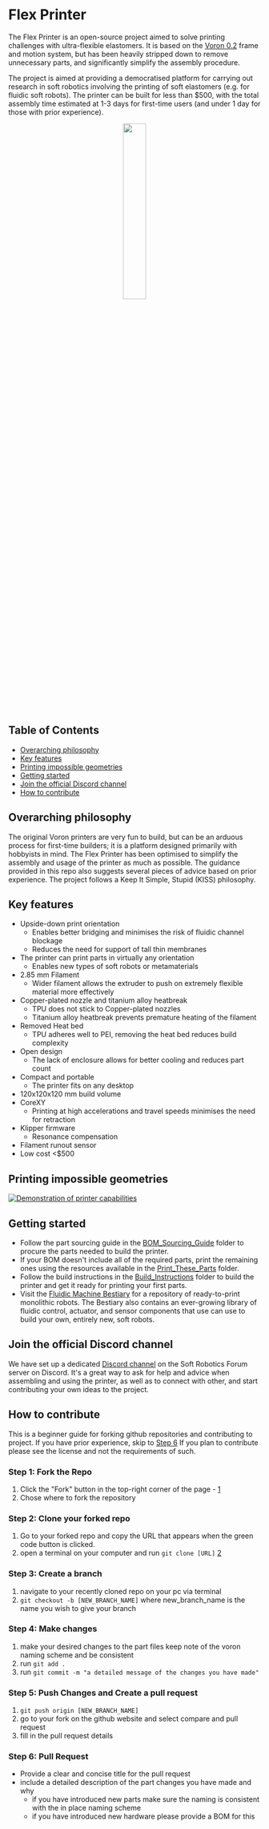 # Flex Printer

The Flex Printer is an open-source project aimed to solve printing challenges with ultra-flexible elastomers.
It is based on the [Voron 0.2](https://github.com/VoronDesign/Voron-0) frame and motion system, but has been heavily stripped down to remove unnecessary parts, and significantly simplify the assembly procedure.

The project is aimed at providing a democratised platform for carrying out research in soft robotics involving the printing of soft elastomers (e.g. for fluidic soft robots).
The printer can be built for less than $500, with the total assembly time estimated at 1-3 days for first-time users (and under 1 day for those with prior experience).

<p align="center">
<img src=https://imgur.com/1nZLRVS.png, width="30%">
</img>

## Table of Contents
* [Overarching philosophy](#Overarching-philosphy)
* [Key features](#Key-features)
* [Printing impossible geometries](#Demos)
* [Getting started](#Getting-started)
* [Join the official Discord channel](#Discord)
* [How to contribute](#How-to-contribute)


## Overarching philosophy
The original Voron printers are very fun to build, but can be an arduous process for first-time builders; it is a platform designed primarily with hobbyists in mind. The Flex Printer has been optimised to simplify the assembly and usage of the printer as much as possible. The guidance provided in this repo also suggests several pieces of advice based on prior experience. The project follows a Keep It Simple, Stupid (KISS) philosophy.

## Key features

- Upside-down print orientation
    - Enables better bridging and minimises the risk of fluidic channel blockage
    - Reduces the need for support of tall thin membranes 
- The printer can print parts in virtually any orientation
    - Enables new types of soft robots or metamaterials 
- 2.85 mm Filament
    - Wider filament allows the extruder to push on extremely flexible material more effectively
- Copper-plated nozzle and titanium alloy heatbreak
    - TPU does not stick to Copper-plated nozzles
    - Titanium alloy heatbreak prevents premature heating of the filament
- Removed Heat bed
    - TPU adheres well to PEI, removing the heat bed reduces build complexity
- Open design
    - The lack of enclosure allows for better cooling and reduces part count 
- Compact and portable
    - The printer fits on any desktop
- 120x120x120 mm build volume
- CoreXY
    - Printing at high accelerations and travel speeds minimises the need for retraction
- Klipper firmware
    - Resonance compensation 
- Filament runout sensor
- Low cost <$500

## Printing impossible geometries
[![Demonstration of printer capabilities]()](https://vimeo.com/1057922438/d0713f3f35)

## Getting started
- Follow the part sourcing guide in the [BOM_Sourcing_Guide](https://github.com/maksgepner/flex-printer/tree/main/BOM_Sourcing_Guide) folder to procure the parts needed to build the printer.
- If your BOM doesn't include all of the required parts, print the remaining ones using the resources available in the [Print_These_Parts](https://github.com/maksgepner/flex-printer/tree/main/Print_These_Parts) folder.
- Follow the build instructions in the [Build_Instructions](https://github.com/maksgepner/flex-printer/tree/main/Build_Instructions) folder to build the printer and get it ready for printing your first parts.
- Visit the [Fluidic Machine Bestiary](https://github.com/The-Soft-Robotics-Forum/fluidic-machine-bestiary) for a repository of ready-to-print monolithic robots. The Bestiary also contains an ever-growing library of fluidic control, actuator, and sensor components that use can use to build your own, entirely new, soft robots.

## Join the official Discord channel
We have set up a dedicated [Discord channel](https://discord.gg/4RNmUT7A5G) on the Soft Robotics Forum server on Discord. It's a great way to ask for help and advice when assembling and using the printer, as well as to connect with other, and start contributing your own ideas to the project.

## How to contribute
This is a beginner guide for forking github repositories and contributing to project. If you have prior experience, skip to [Step 6](#Step-6:-Pull-Request)
If you plan to contribute please see the license and not the requirements of such. 
### Step 1: Fork the Repo 
1. Click the "Fork" button in the top-right corner of the page - [1](https://www.freecodecamp.org/news/how-to-fork-a-github-repository/)
2. Chose where to fork the repository 
### Step 2: Clone your forked repo
1. Go to your forked repo and copy the URL that appears when the green code button is clicked. 
2.  open a terminal on your computer and run `git clone [URL]` [2](https://www.gitkraken.com/learn/git/problems/github-how-to-fork)
### Step 3: Create a branch 
1. navigate to your recently cloned repo on your pc via terminal
2. `git checkout -b [NEW_BRANCH_NAME]` where new_branch_name is the name you wish to give your branch
### Step 4: Make changes 
1. make your desired changes to the part files keep note of the voron naming scheme and be consistent 
2.  run `git add .` 
3. run `git commit -m "a detailed message of the changes you have made"`
### Step 5: Push Changes and Create a pull request
1. `git push origin [NEW_BRANCH_NAME]`
2. go to your fork on the github website and select compare and pull request
3. fill in the pull request details 
### Step 6: Pull Request
- Provide a clear and concise title for the pull request
- include a detailed description of the part changes you have made and why
	- if you have introduced new parts make sure the naming is consistent with the in place naming scheme
	- if you have introduced new hardware please provide a BOM for this
